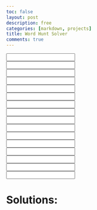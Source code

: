 ```yaml
---
toc: false
layout: post
description: free
categories: [markdown, projects]
title: Word Hunt Solver
comments: true
---
```

<head>
    <link rel="preconnect" href="https://fonts.googleapis.com">
    <link rel="preconnect" href="https://fonts.gstatic.com" crossorigin>
    <link href="https://fonts.googleapis.com/css2?family=Orbitron:wght@700&display=swap" rel="stylesheet">
    <link href="{{site.baseurl}}/assets/WordHuntSolver/styles.css" rel="stylesheet" type="text/css"/>
</head>

<div class="board">
    <div class="row">
        <div class="letter"><input id="(0, 0)"></div>
        <div class="letter"><input id="(0, 1)"></div>
        <div class="letter"><input id="(0, 2)"></div>
        <div class="letter"><input id="(0, 3)"></div>
    </div>
    <div class="row">
        <div class="letter"><input id="(1, 0)"></div>
        <div class="letter"><input id="(1, 1)"></div>
        <div class="letter"><input id="(1, 2)"></div>
        <div class="letter"><input id="(1, 3)"></div>
    </div>
    <div class="row">
        <div class="letter"><input id="(2, 0)"></div>
        <div class="letter"><input id="(2, 1)"></div>
        <div class="letter"><input id="(2, 2)"></div>
        <div class="letter"><input id="(2, 3)"></div>
    </div>
    <div class="row">
        <div class="letter"><input id="(3, 0)"></div>
        <div class="letter"><input id="(3, 1)"></div>
        <div class="letter"><input id="(3, 2)"></div>
        <div class="letter"><input id="(3, 3)"></div>
    </div>
</div>

<h1>Solutions:</h1>
<ol id="solutions">
</ol>

<script type="text/javascript" src="{{site.baseurl}}/assets/WordHuntSolver/script.js"></script>